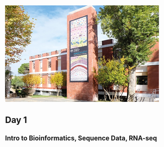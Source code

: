 ![](assets/readme_img/IGC_Tower_DSCF7958_ed.webp)

# Day 1

## Intro to Bioinformatics, Sequence Data, RNA-seq

<object data="../assets/IBB2022_tao.pdf " width="1000" height="500" margin = "auto"></object>
